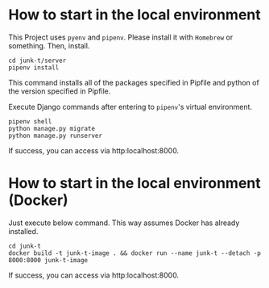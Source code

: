 # How to start in the local environment

This Project uses `pyenv` and `pipenv`. Please install it with `Homebrew` or something.
Then, install.
```
cd junk-t/server
pipenv install
```
This command installs all of the packages specified in Pipfile and python of the version specified in Pipfile.

Execute Django commands after entering to `pipenv`'s virtual environment.
```
pipenv shell
python manage.py migrate
python manage.py runserver
```
If success, you can access via http:localhost:8000.

# How to start in the local environment (Docker)
Just execute below command. This way assumes Docker has already installed.
```
cd junk-t
docker build -t junk-t-image . && docker run --name junk-t --detach -p 8000:8000 junk-t-image 
```
If success, you can access via http:localhost:8000.
